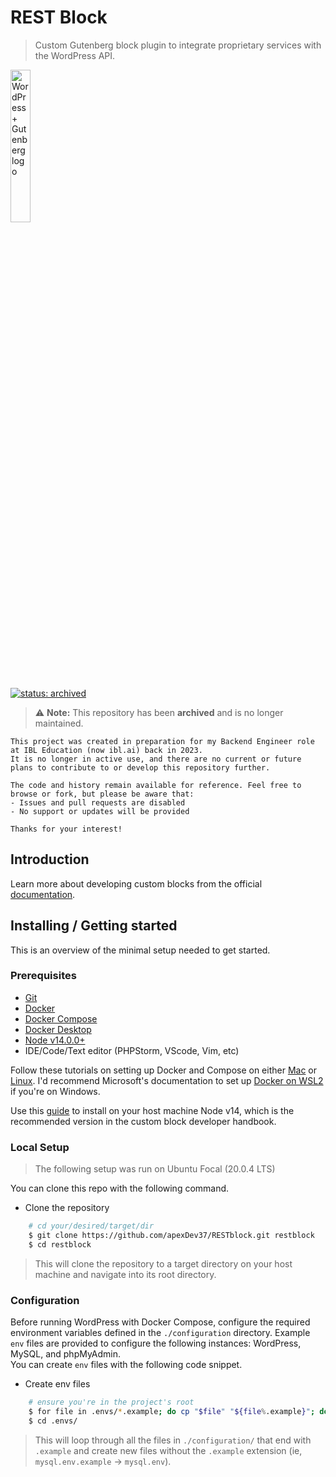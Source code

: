 # REST Block
> Custom Gutenberg block plugin to integrate proprietary services with the WordPress API.

 <img src="https://novo-media.ch/app/uploads/2018/09/gutenberg-wordpress.jpg" width="25%" alt="WordPress + Gutenberg logo"/>

[![status: archived](https://img.shields.io/badge/status-archived-red.svg)](https://docs.github.com/en/repositories/archiving-a-github-repository/archiving-repositories)
> ⚠ **Note:** This repository has been **archived** and is no longer maintained.
```
This project was created in preparation for my Backend Engineer role at IBL Education (now ibl.ai) back in 2023.
It is no longer in active use, and there are no current or future plans to contribute to or develop this repository further.

The code and history remain available for reference. Feel free to browse or fork, but please be aware that:
- Issues and pull requests are disabled
- No support or updates will be provided

Thanks for your interest!
```

## Introduction
Learn more about developing custom blocks from the official [documentation].

## Installing / Getting started
This is an overview of the minimal setup needed to get started.

### Prerequisites
- [Git]
- [Docker]
- [Docker Compose]
- [Docker Desktop]
- [Node v14.0.0+]
- IDE/Code/Text editor (PHPStorm, VScode, Vim, etc)

Follow these tutorials on setting up Docker and Compose on either [Mac] or [Linux].
I'd recommend Microsoft's documentation to set up [Docker on WSL2] if you're on Windows.

Use this [guide] to install on your host machine Node v14, which is the recommended version in the custom block developer handbook. 

### Local Setup
> The following setup was run on Ubuntu Focal (20.0.4 LTS)

You can clone this repo with the following command.

- Clone the repository
``` bash
    # cd your/desired/target/dir
    $ git clone https://github.com/apexDev37/RESTblock.git restblock
    $ cd restblock
```

> This will clone the repository to a target directory on your host machine and navigate into its root directory.

### Configuration
Before running WordPress with Docker Compose, configure the required environment variables defined in the `./configuration` directory. Example `env` files are provided to configure the following instances: WordPress, MySQL, and phpMyAdmin.  
You can create `env` files with the following code snippet.

- Create env files
``` bash
    # ensure you're in the project's root
    $ for file in .envs/*.example; do cp "$file" "${file%.example}"; done
    $ cd .envs/
```

> This will loop through all the files in `./configuration/` that end with `.example` and create new files without the `.example` extension (ie, `mysql.env.example` -> `mysql.env`).

[//]: # (These are reference links used in the body of this note and get stripped out when the markdown processor does
its job. There is no need to format nicely because it shouldn't be seen.
Thanks SO - http://stackoverflow.com/questions/4823468/store-comments-in-markdown-syntax)

<!-- Introduction links -->
[documentation]: <https://developer.wordpress.org/block-editor/>

<!-- Installing / Getting Started links -->
[Git]: <https://git-scm.com/>
[Docker]: <https://www.docker.com/>
[Docker Compose]: <https://docs.docker.com/compose/>
[Docker Desktop]: <https://www.docker.com/products/docker-desktop/>
[Node v14.0.0+]: <https://nodejs.org/en/blog/release/v14.17.3>
[Mac]: <https://docs.docker.com/desktop/install/mac-install/>
[Linux]: <https://docs.docker.com/desktop/install/linux-install/>
[Docker on WSL2]: <https://learn.microsoft.com/en-us/windows/wsl/tutorials/wsl-containers>
[guide]: <https://www.digitalocean.com/community/tutorials/how-to-install-node-js-on-ubuntu-22-04>

